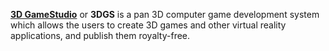 [**3D GameStudio**](https://en.wikipedia.org/wiki/3D_GameStudio) or **3DGS** is a pan 3D computer game development system which allows the users to create 3D games and other virtual reality applications, and publish them royalty-free.